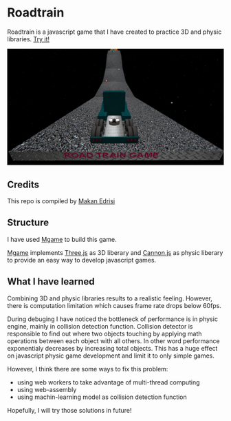 Roadtrain
===========
Roadtrain is a javascript game that I have created to practice 3D and physic libraries.
[Try it!](https://makannew.github.io/roadtrain/)

![roadtrain1](screenshots/image2.png)

## Credits

This repo is compiled by [Makan Edrisi](https://github.com/makannew)

## Structure
I have used [Mgame](https://github.com/makannew/MGame) to build this game. 

[Mgame](https://github.com/makannew/MGame) implements [Three.js](https://github.com/mrdoob/three.js) as 3D liberary and [Cannon.js](https://github.com/schteppe/cannon.js) as physic liberary to provide an easy way to develop javascript games.

## What I have learned
Combining 3D and physic libraries results to a realistic feeling. However, there is computation limitation which causes frame rate drops below 60fps.

During debuging I have noticed the bottleneck of performance is in physic engine, mainly in collision detection function.
Collision detector is responsible to find out where two objects touching by applying math operations between each object with all others. In other word performance exponentialy decreases by increasing total objects.
This has a huge effect on javascript physic game development and limit it to only simple games.

However, I think there are some ways to fix this problem:
- using web workers to take advantage of multi-thread computing
- using web-assembly
- using machin-learning model as collision detection function

Hopefully, I will try those solutions in future!


